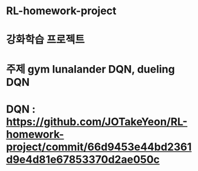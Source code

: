 # RL-homework-project
# 강화학습 프로젝트
# 주제 gym lunalander DQN, dueling DQN
# DQN : https://github.com/JOTakeYeon/RL-homework-project/commit/66d9453e44bd2361d9e4d81e67853370d2ae050c
